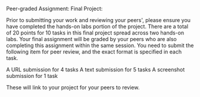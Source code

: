 Peer-graded Assignment: Final Project: 

Prior to submitting your work and reviewing your peers', please ensure you have completed the hands-on labs portion of the project. 
There are a total of 20 points for 10 tasks in this final project spread across two hands-on labs. Your final assignment will be graded by your peers who are also completing this assignment within the same session. You need to submit the following item for peer review, and the exact format is specified in each task.

A URL submission for 4 tasks
A text submission for 5 tasks
A screenshot submission for 1 task

These will link to your project for your peers to review.
